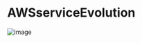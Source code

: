 # AWSserviceEvolution

![image](https://github.com/luiscoco/AWSserviceEvolution/assets/32194879/5db1626d-7bde-4d84-b27f-39860daadcce)

